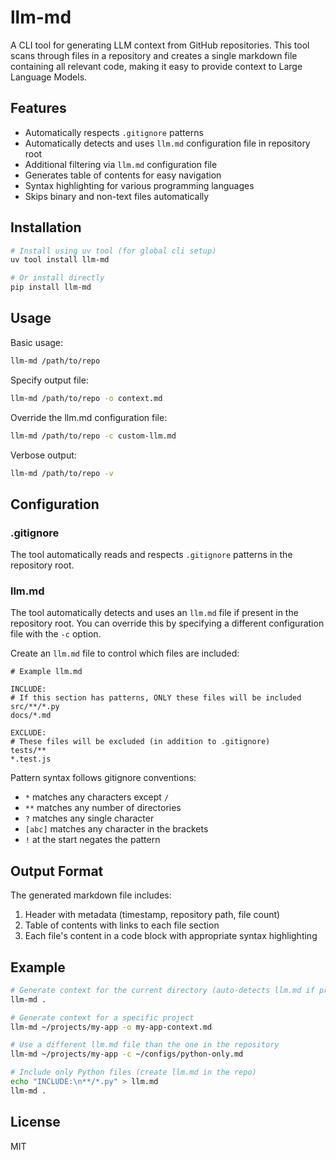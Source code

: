 # llm-md

A CLI tool for generating LLM context from GitHub repositories. This tool scans through files in a repository and creates a single markdown file containing all relevant code, making it easy to provide context to Large Language Models.

## Features

- Automatically respects `.gitignore` patterns
- Automatically detects and uses `llm.md` configuration file in repository root
- Additional filtering via `llm.md` configuration file
- Generates table of contents for easy navigation
- Syntax highlighting for various programming languages
- Skips binary and non-text files automatically

## Installation

```bash
# Install using uv tool (for global cli setup)
uv tool install llm-md

# Or install directly
pip install llm-md
```

## Usage

Basic usage:
```bash
llm-md /path/to/repo
```

Specify output file:
```bash
llm-md /path/to/repo -o context.md
```

Override the llm.md configuration file:
```bash
llm-md /path/to/repo -c custom-llm.md
```

Verbose output:
```bash
llm-md /path/to/repo -v
```

## Configuration

### .gitignore

The tool automatically reads and respects `.gitignore` patterns in the repository root.

### llm.md

The tool automatically detects and uses an `llm.md` file if present in the repository root. You can override this by specifying a different configuration file with the `-c` option.

Create an `llm.md` file to control which files are included:

```
# Example llm.md

INCLUDE:
# If this section has patterns, ONLY these files will be included
src/**/*.py
docs/*.md

EXCLUDE:
# These files will be excluded (in addition to .gitignore)
tests/**
*.test.js
```

Pattern syntax follows gitignore conventions:
- `*` matches any characters except `/`
- `**` matches any number of directories
- `?` matches any single character
- `[abc]` matches any character in the brackets
- `!` at the start negates the pattern

## Output Format

The generated markdown file includes:
1. Header with metadata (timestamp, repository path, file count)
2. Table of contents with links to each file section
3. Each file's content in a code block with appropriate syntax highlighting

## Example

```bash
# Generate context for the current directory (auto-detects llm.md if present)
llm-md .

# Generate context for a specific project
llm-md ~/projects/my-app -o my-app-context.md

# Use a different llm.md file than the one in the repository
llm-md ~/projects/my-app -c ~/configs/python-only.md

# Include only Python files (create llm.md in the repo)
echo "INCLUDE:\n**/*.py" > llm.md
llm-md .
```

## License

MIT